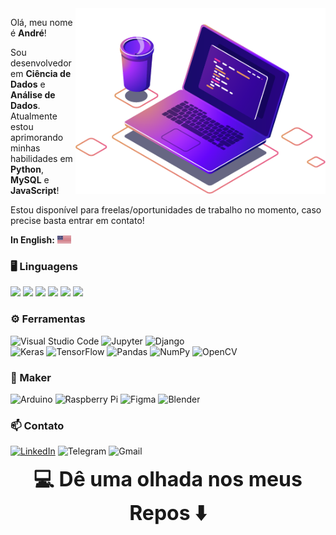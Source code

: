 <img src="https://raw.githubusercontent.com/AndrewLaganaro/AndrewLaganaro/main/images/computer-illustration.png" min-width="400px" max-width="400px" width="400px" align="right" alt="Computador Andrew">
<p align="left">
  Olá, meu nome é <b>André</b>!
  
  Sou desenvolvedor em <b>Ciência de Dados</b> e <b>Análise de Dados</b>. 
  Atualmente estou aprimorando minhas habilidades em <b>Python</b>, <b>MySQL</b> e <b>JavaScript</b>!
  
  Estou disponível para freelas/oportunidades de trabalho no momento, caso precise basta entrar em contato!
</p>

  <b>In English:</b> <kbd>[<img title="American" alt="American" src="../images/usa.png" width="22">](https://github.com/AndrewLaganaro/)</kbd>

### 🖥 Linguagens

![](https://img.shields.io/badge/Python-informational?style=plastic&logo=Python&logoColor=white&color=blue)
![](https://img.shields.io/badge/R-informational?style=plastic&logo=R&logoColor=white&color=gray)
![](https://img.shields.io/badge/C++-informational?style=plastic&logo=c%2B%2B&logoColor=white&color=0D76A8)
![](https://img.shields.io/badge/JavaScript-informational?style=plastic&logo=JavaScript&logoColor=white&color=yellow)
![](https://img.shields.io/badge/MongoDB-informational?style=plastic&logo=MongoDB&logoColor=white&color=green)
![](https://img.shields.io/badge/MySQL-informational?style=plastic&logo=MySQL&logoColor=white&color=orange)

### ⚙ Ferramentas

  ![Visual Studio Code](https://img.shields.io/badge/VisualStudioCode-0078d7.svg?&style=plastic&logo=visual-studio-code&logoColor=white)
  ![Jupyter](https://img.shields.io/badge/Jupyter-%23F37626.svg?&style=plastic&logo=Jupyter&logoColor=white)
  ![Django](https://img.shields.io/badge/django-%23092E20.svg?&style=plastic&logo=django&logoColor=white)
  <br>
  ![Keras](https://img.shields.io/badge/Keras-%23D00000.svg?&style=plastic&logo=Keras&logoColor=white)
  ![TensorFlow](https://img.shields.io/badge/TensorFlow-%23FF6F00.svg?&style=plastic&logo=TensorFlow&logoColor=white)
  ![Pandas](https://img.shields.io/badge/pandas-%23150458.svg?&style=plastic&logo=pandas&logoColor=white)
  ![NumPy](https://img.shields.io/badge/numpy-%23013243.svg?&style=plastic&logo=numpy&logoColor=white)
  ![OpenCV](https://img.shields.io/badge/opencv-%23white.svg?&style=plastic&logo=opencv&logoColor=white)
  
### 🧪 Maker

![Arduino](https://img.shields.io/badge/-Arduino-00979D?style=plastic&logo=Arduino&logoColor=white)
  ![Raspberry Pi](https://img.shields.io/badge/-RaspberryPi-C51A4A?style=plastic&logo=Raspberry-Pi)
  ![Figma](https://img.shields.io/badge/figma-%23F24E1E.svg?&style=plastic&logo=figma&logoColor=white)
  ![Blender](https://img.shields.io/badge/blender-%23F5792A.svg?&style=plastic&logo=blender&logoColor=white)
  
### 📫 Contato

  [![LinkedIn](https://img.shields.io/badge/LinkedIn-informational?style=plastic&logo=linkedin&logoColor=white&color=0D76A8)](https://www.linkedin.com/in/andrewlaganaro/)
  ![Telegram](https://img.shields.io/badge/Telegram-informational?style=plastic&logo=telegram&logoColor=white&color=2CA5E0)
  ![Gmail](https://img.shields.io/badge/Gmail-informational?style=plastic&logo=gmail&logoColor=white&color=D14836)
  <br>
  
<p align="center"><font size="+3"><b> 💻 Dê uma olhada nos meus Repos ⬇️ </b></font></p>
